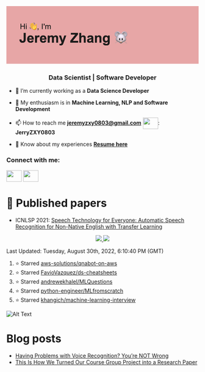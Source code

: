 ![header](https://github.com/Jeremyzzzz/Jeremyzzzz/blob/main/header.png?raw=true)

<h3 align="center">Data Scientist | Software Developer</h3>

- 🌱 I’m currently working as a **Data Science Developer**

- 💬 My enthusiasm is in **Machine Learning, NLP and Software Development**

- 📫 How to reach me **jeremyzxy0803@gmail.com**  <a target="blank"><img align="center" src="https://cdn.jsdelivr.net/npm/simple-icons@3.0.1/icons/wechat.svg" height="30" width="40" /></a>: **JerryZXY0803**

- 📄 Know about my experiences [**Resume here**](https://drive.google.com/file/d/1lQhgcLEJnSk9zzGiQugzQLV9uGypb_Uo/view?usp=sharing)

<h3 align="left">Connect with me:</h3>
<p align="left">
<a href="https://www.linkedin.com/in/jeremyzxy/" target="blank"><img align="center" src="https://cdn.jsdelivr.net/npm/simple-icons@3.0.1/icons/linkedin.svg" height="30" width="40" /></a>
<a href="https://twitter.com/JeremyZzz9" target="blank"><img align="center" src="https://cdn.jsdelivr.net/npm/simple-icons@3.0.1/icons/twitter.svg" height="30" width="40" /></a>

</p>

# :raised_hands: Published papers
- ICNLSP 2021: [Speech Technology for Everyone: Automatic Speech Recognition for Non-Native English with Transfer Learning](https://arxiv.org/abs/2110.00678v1#)

<p align="center">
<a href="https://github-readme-stats.vercel.app/api?username=JeremyZzzz&count_private=true&show_icons=true&include_all_commits=false&hide_border=true&hide_title=true">
  <img width="48%"  src="https://github-readme-stats.vercel.app/api?username=JeremyZzzz&count_private=true&show_icons=true&include_all_commits=false&hide_border=true&hide_title=true" />
</a>
<a href="https://github-readme-streak-stats.herokuapp.com/?user=JeremyZzzz&hide_border=true">
  <img width="48%"  src="https://github-readme-streak-stats.herokuapp.com/?user=JeremyZzzz&hide_border=true" />
</a>
</p>

<!--RECENT_ACTIVITY:last_update-->
Last Updated: Tuesday, August 30th, 2022, 6:10:40 PM (GMT)
<!--RECENT_ACTIVITY:last_update_end-->

<!--RECENT_ACTIVITY:start-->

1. ⭐ Starred [aws-solutions/qnabot-on-aws](https://github.com/aws-solutions/qnabot-on-aws)
2. ⭐ Starred [FavioVazquez/ds-cheatsheets](https://github.com/FavioVazquez/ds-cheatsheets)
3. ⭐ Starred [andrewekhalel/MLQuestions](https://github.com/andrewekhalel/MLQuestions)
4. ⭐ Starred [python-engineer/MLfromscratch](https://github.com/python-engineer/MLfromscratch)
5. ⭐ Starred [khangich/machine-learning-interview](https://github.com/khangich/machine-learning-interview)
<!--RECENT_ACTIVITY:end-->

![Alt Text](https://github.com/gagan3012/gagan3012/blob/output/github-contribution-grid-snake.gif)


# Blog posts
<!-- FEATURED-BLOG-POSTS:START -->

- [Having Problems with Voice Recognition? You’re NOT Wrong](https://medium.com/@haejin2909/having-problems-with-voice-recognition-youre-not-wrong-c26f9eec8d4)
- [This Is How We Turned Our Course Group Project into a Research Paper](https://medium.com/@mia.taige.li/this-is-how-we-turned-our-course-group-project-into-a-research-paper-94f48322db12)

<!-- FEATURED-BLOG-POSTS:START -->
